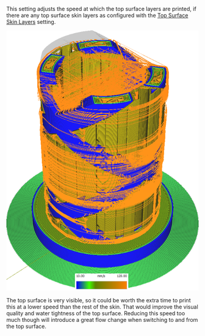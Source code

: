 This setting adjusts the speed at which the top surface layers are printed, if there are any top surface skin layers as configured with the [Top Surface Skin Layers](roofing_layer_count.md) setting.

![Various structures printed at different speeds](../images/speed_difference.png)

The top surface is very visible, so it could be worth the extra time to print this at a lower speed than the rest of the skin. That would improve the visual quality and water tightness of the top surface. Reducing this speed too much though will introduce a great flow change when switching to and from the top surface.